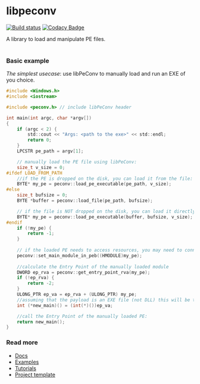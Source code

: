 # libpeconv
[![Build status](https://ci.appveyor.com/api/projects/status/pqo6ob148pf5b352?svg=true)](https://ci.appveyor.com/project/hasherezade/libpeconv)
[![Codacy Badge](https://api.codacy.com/project/badge/Grade/55911b033cf145d38d6e38a0c005b686)](https://www.codacy.com/manual/hasherezade/libpeconv?utm_source=github.com&amp;utm_medium=referral&amp;utm_content=hasherezade/libpeconv&amp;utm_campaign=Badge_Grade)

A library to load and manipulate PE files.<br/>
<br/>

### Basic example

*The simplest usecase*: use libPeConv to manually load and run an EXE of you choice.

```C
#include <Windows.h>
#include <iostream>

#include <peconv.h> // include libPeConv header

int main(int argc, char *argv[])
{
    if (argc < 2) {
        std::cout << "Args: <path to the exe>" << std::endl;
        return 0;
    }
    LPCSTR pe_path = argv[1];

    // manually load the PE file using libPeConv:
    size_t v_size = 0;
#ifdef LOAD_FROM_PATH
    //if the PE is dropped on the disk, you can load it from the file:
    BYTE* my_pe = peconv::load_pe_executable(pe_path, v_size);
#else
    size_t bufsize = 0;
    BYTE *buffer = peconv::load_file(pe_path, bufsize);

    // if the file is NOT dropped on the disk, you can load it directly from a memory buffer:
    BYTE* my_pe = peconv::load_pe_executable(buffer, bufsize, v_size);
#endif
    if (!my_pe) {
        return -1;
    }
	
    // if the loaded PE needs to access resources, you may need to connect it to the PEB:
    peconv::set_main_module_in_peb((HMODULE)my_pe);
	
    //calculate the Entry Point of the manually loaded module
    DWORD ep_rva = peconv::get_entry_point_rva(my_pe);
    if (!ep_rva) {
        return -2;
    }
    ULONG_PTR ep_va = ep_rva + (ULONG_PTR) my_pe;
    //assuming that the payload is an EXE file (not DLL) this will be the simplest prototype of the main:
    int (*new_main)() = (int(*)())ep_va;

    //call the Entry Point of the manually loaded PE:
    return new_main();
}

```

### Read more
+   [Docs](https://hasherezade.github.io/libpeconv/)
+   [Examples](https://github.com/hasherezade/libpeconv/tree/master/tests)
+   [Tutorials](https://hshrzd.wordpress.com/tag/libpeconv/)
+   [Project template](https://github.com/hasherezade/libpeconv_project_template)
